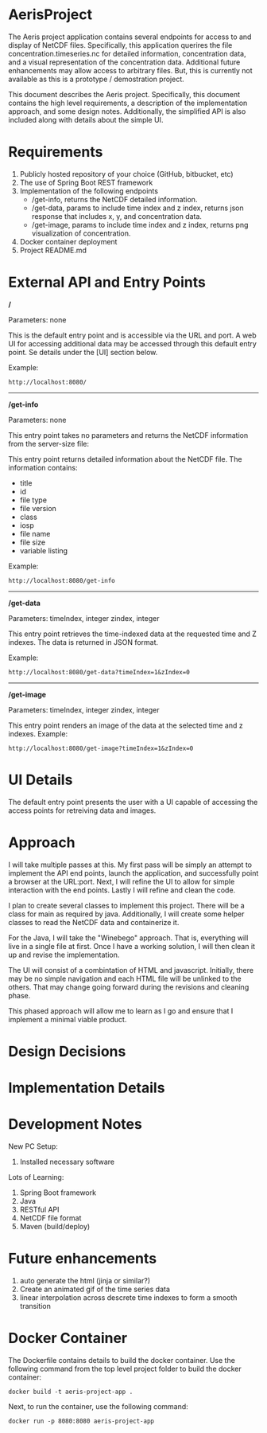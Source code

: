 # AerisProject

The Aeris project application contains several endpoints for access to and display of NetCDF files.
Specifically, this application querires the file concentration.timeseries.nc for detailed
information, concentration data, and a visual representation of the concentration data.
Additional future enhancements may allow access to arbitrary files.  But, this is currently
not available as this is a prototype / demostration project.

This document describes the Aeris project.  Specifically, this document contains the high level requirements, 
a description of the implementation approach, and some design notes.  Additionally, the simplified API is also
included along with details about the simple UI.

# Requirements

1. Publicly hosted repository of your choice (GitHub, bitbucket, etc) 
2. The use of Spring Boot REST framework 
3. Implementation of the following endpoints 
    - /get-info, returns the NetCDF detailed information. 
    - /get-data, params to include time index and z index, returns json response that 
    includes x, y, and concentration data. 
    - /get-image, params to include time index and z index, returns png visualization of 
    concentration. 
4. Docker container deployment 
5. Project README.md 

# External API and Entry Points

**/**

Parameters: none

This is the default entry point and is accessible via the URL and port.
A web UI for accessing additional data may be accessed through this default entry point.  Se details under the [UI] section below.

Example: 

`http://localhost:8080/`

---

**/get-info**

Parameters:  none

This entry point takes no parameters and returns the NetCDF information from the server-size file: 

This entry point returns detailed information about the NetCDF file.  The information contains:
- title
- id
- file type
- file version
- class
- iosp
- file name
- file size
- variable listing

Example:

`http://localhost:8080/get-info`

---

**/get-data**

Parameters:
    timeIndex, integer
    zindex, integer

This entry point retrieves the time-indexed data at the requested time and Z indexes.  The data is returned in JSON format.

Example:

`http://localhost:8080/get-data?timeIndex=1&zIndex=0`

---

**/get-image**

Parameters:
    timeIndex, integer
    zindex, integer

This entry point renders an image of the data at the selected time and z indexes.
Example:

`http://localhost:8080/get-image?timeIndex=1&zIndex=0`

# UI Details

The default entry point presents the user with a UI capable of accessing the access points for retreiving data and images.

# Approach

I will take multiple passes at this.  My first pass will be simply an attempt to implement the API end points, launch the application, and successfully point a browser at the URL:port.  Next, I will refine the UI to allow for simple interaction with the end points.  Lastly I will refine and clean the code.

I plan to create several classes to implement this project.  There will be a class for main as required by java.  Additionally, I will create some helper classes to read the NetCDF data and containerize it.

For the Java, I will take the "Winebego" approach.  That is, everything will live in a single file at first.  Once I have a working solution, I will then clean it up and revise the implementation.

The UI will consist of a combintation of HTML and javascript.  Initially, there may be no simple navigation and each HTML file will be unlinked to the others.  That may change going forward during the revisions and cleaning phase.

This phased approach will allow me to learn as I go and ensure that I implement a minimal viable product.

# Design Decisions

# Implementation Details

# Development Notes

New PC Setup:
1. Installed necessary software

Lots of Learning:
1. Spring Boot framework
1. Java
1. RESTful API
1. NetCDF file format
1. Maven (build/deploy)

# Future enhancements

1. auto generate the html (jinja or similar?)
1. Create an animated gif of the time series data
1. linear interpolation across descrete time indexes to form a smooth transition

# Docker Container

The Dockerfile contains details to build the docker container.  Use the following command from the top level project folder to build the docker container:

`docker build -t aeris-project-app .`

Next, to run the container, use the following command:

`docker run -p 8080:8080 aeris-project-app`